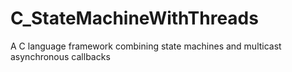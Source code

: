 # C_StateMachineWithThreads
A C language framework combining state machines and multicast asynchronous callbacks
